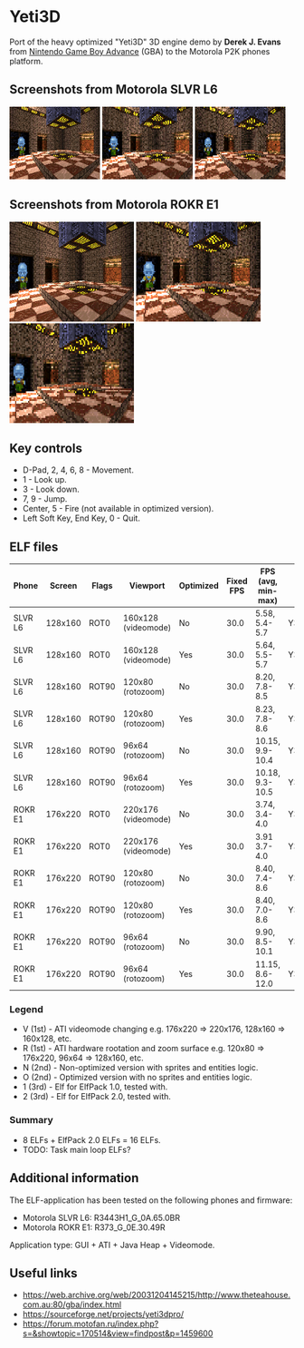 Yeti3D
======

Port of the heavy optimized "Yeti3D" 3D engine demo by **Derek J. Evans** from [Nintendo Game Boy Advance](https://en.wikipedia.org/wiki/Game_Boy_Advance) (GBA) to the Motorola P2K phones platform.

## Screenshots from Motorola SLVR L6

![Screenshot of Yeti3D from Motorola L6 1](../images/Screenshot_Yeti3D_L6_1.png) ![Screenshot of Yeti3D from Motorola L6 2](../images/Screenshot_Yeti3D_L6_2.png) ![Screenshot of Yeti3D from Motorola L6 3](../images/Screenshot_Yeti3D_L6_3.png)

## Screenshots from Motorola ROKR E1

![Screenshot of Yeti3D from Motorola E1 1](../images/Screenshot_Yeti3D_E1_1.png) ![Screenshot of Yeti3D from Motorola E1 2](../images/Screenshot_Yeti3D_E1_2.png) ![Screenshot of Yeti3D from Motorola E1 3](../images/Screenshot_Yeti3D_E1_3.png)

## Key controls

* D-Pad, 2, 4, 6, 8 - Movement.
* 1 - Look up.
* 3 - Look down.
* 7, 9 - Jump.
* Center, 5 - Fire (not available in optimized version).
* Left Soft Key, End Key, 0 - Quit.

## ELF files

| Phone   | Screen  | Flags | Viewport            | Optimized | Fixed FPS  | FPS (avg, min-max) | ELF filename        |
| ---     | ---     | ---   | ---                 | ---       | ---        | ---                | ---                 |
| SLVR L6 | 128x160 | ROT0  | 160x128 (videomode) | No        | 30.0       | 5.58, 5.4-5.7      | Y3D_VN1_128x160.elf |
| SLVR L6 | 128x160 | ROT0  | 160x128 (videomode) | Yes       | 30.0       | 5.64, 5.5-5.7      | Y3D_VO1_128x160.elf |
| SLVR L6 | 128x160 | ROT90 | 120x80 (rotozoom)   | No        | 30.0       | 8.20, 7.8-8.5      | Y3D_RN1_120x80.elf  |
| SLVR L6 | 128x160 | ROT90 | 120x80 (rotozoom)   | Yes       | 30.0       | 8.23, 7.8-8.6      | Y3D_RO1_120x80.elf  |
| SLVR L6 | 128x160 | ROT90 | 96x64 (rotozoom)    | No        | 30.0       | 10.15, 9.9-10.4    | Y3D_RN1_96x64.elf   |
| SLVR L6 | 128x160 | ROT90 | 96x64 (rotozoom)    | Yes       | 30.0       | 10.18, 9.3-10.5    | Y3D_RO1_96x64.elf   |
| ROKR E1 | 176x220 | ROT0  | 220x176 (videomode) | No        | 30.0       | 3.74, 3.4-4.0      | Y3D_VN1_176x220.elf |
| ROKR E1 | 176x220 | ROT0  | 220x176 (videomode) | Yes       | 30.0       | 3.91  3.7-4.0      | Y3D_VO1_176x220.elf |
| ROKR E1 | 176x220 | ROT90 | 120x80 (rotozoom)   | No        | 30.0       | 8.40, 7.4-8.6      | Y3D_RN1_120x80.elf  |
| ROKR E1 | 176x220 | ROT90 | 120x80 (rotozoom)   | Yes       | 30.0       | 8.40, 7.0-8.6      | Y3D_RO1_120x80.elf  |
| ROKR E1 | 176x220 | ROT90 | 96x64 (rotozoom)    | No        | 30.0       | 9.90, 8.5-10.1     | Y3D_RN1_96x64.elf   |
| ROKR E1 | 176x220 | ROT90 | 96x64 (rotozoom)    | Yes       | 30.0       | 11.15, 8.6-12.0    | Y3D_RO1_96x64.elf   |

### Legend

* V (1st) - ATI videomode changing e.g. 176x220 => 220x176, 128x160 => 160x128, etc.
* R (1st) - ATI hardware rootation and zoom surface e.g. 120x80 => 176x220, 96x64 => 128x160, etc.
* N (2nd) - Non-optimized version with sprites and entities logic.
* O (2nd) - Optimized version with no sprites and entities logic.
* 1 (3rd) - Elf for ElfPack 1.0, tested with.
* 2 (3rd) - Elf for ElfPack 2.0, tested with.

### Summary

* 8 ELFs + ElfPack 2.0 ELFs = 16 ELFs.
* TODO: Task main loop ELFs?

## Additional information

The ELF-application has been tested on the following phones and firmware:

* Motorola SLVR L6: R3443H1_G_0A.65.0BR
* Motorola ROKR E1: R373_G_0E.30.49R

Application type: GUI + ATI + Java Heap + Videomode.

## Useful links

* https://web.archive.org/web/20031204145215/http://www.theteahouse.com.au:80/gba/index.html
* https://sourceforge.net/projects/yeti3dpro/
* https://forum.motofan.ru/index.php?s=&showtopic=170514&view=findpost&p=1459600
